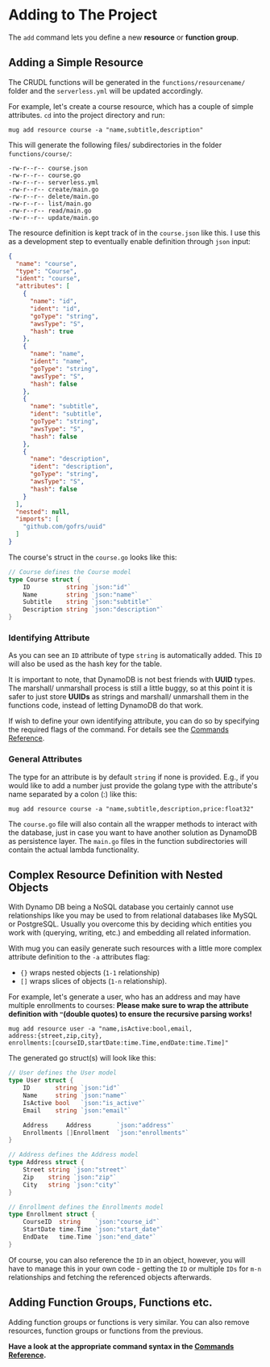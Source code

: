 # Adding to The Project

The `add` command lets you define a new **resource** or **function group**. 

## Adding a Simple Resource

The CRUDL functions will be generated in the `functions/resourcename/` folder and the `serverless.yml` will be updated accordingly.

For example, let's create a course resource, which has a couple of simple attributes. `cd` into the project directory and run:
```
mug add resource course -a "name,subtitle,description"
```

This will generate the following files/ subdirectories in the folder `functions/course/`:
```
-rw-r--r-- course.json
-rw-r--r-- course.go
-rw-r--r-- serverless.yml
-rw-r--r-- create/main.go
-rw-r--r-- delete/main.go
-rw-r--r-- list/main.go
-rw-r--r-- read/main.go
-rw-r--r-- update/main.go
```

The resource definition is kept track of in the `course.json` like this. I use this as a development step to eventually enable definition through `json` input:

```json
{
  "name": "course",
  "type": "Course",
  "ident": "course",
  "attributes": [
    {
      "name": "id",
      "ident": "id",
      "goType": "string",
      "awsType": "S",
      "hash": true
    },
    {
      "name": "name",
      "ident": "name",
      "goType": "string",
      "awsType": "S",
      "hash": false
    },
    {
      "name": "subtitle",
      "ident": "subtitle",
      "goType": "string",
      "awsType": "S",
      "hash": false
    },
    {
      "name": "description",
      "ident": "description",
      "goType": "string",
      "awsType": "S",
      "hash": false
    }
  ],
  "nested": null,
  "imports": [
    "github.com/gofrs/uuid"
  ]
}
```
The course's struct in the `course.go` looks like this:
```go
// Course defines the Course model
type Course struct {
	ID          string `json:"id"`
	Name        string `json:"name"`
	Subtitle    string `json:"subtitle"`
	Description string `json:"description"`
}
```

### Identifying Attribute

As you can see an `ID` attribute of type `string` is automatically added. This `ID` will also be used as the hash key for the table.

It is important to note, that DynamoDB is not best friends with **UUID** types. The marshall/ unmarshall process is still a little buggy, so at this point it is safer to just store **UUIDs** as strings and marshall/ unmarshall them in the functions code, instead of letting DynamoDB do that work.

If wish to define your own identifying attribute, you can do so by specifying the required flags of the command. For details see the [Commands Reference](/commands/).

### General Attributes

The type for an attribute is by default `string` if none is provided. E.g., if you would like to add a number just provide the golang type with the attribute's name separated by a colon (:) like this:
```
mug add resource course -a "name,subtitle,description,price:float32"
```
The `course.go` file will also contain all the wrapper methods to interact with the database, just in case you want to have another solution as DynamoDB as persistence layer. The `main.go` files in the function subdirectories will contain the actual lambda functionality.

## Complex Resource Definition with Nested Objects

With Dynamo DB being a NoSQL database you certainly cannot use relationships like you may be used to from relational databases like MySQL or PostgreSQL. Usually you overcome this by deciding which entities you work with (querying, writing, etc.) and embedding all related information. 

With mug you can easily generate such resources with a little more complex attribute definition to the `-a` attributes flag:

* `{}` wraps nested objects (`1-1` relationship)
* `[]` wraps slices of objects (`1-n` relationship).

For example, let's generate a user, who has an address and may have multiple enrollments to courses: **Please make sure to wrap the attribute definition with `"`(double quotes) to ensure the recursive parsing works!** 

```
mug add resource user -a "name,isActive:bool,email,
address:{street,zip,city},
enrollments:[courseID,startDate:time.Time,endDate:time.Time]"
```

The generated go struct(s) will look like this:
```go
// User defines the User model
type User struct {
	ID       string `json:"id"`
	Name     string `json:"name"`
	IsActive bool   `json:"is_active"`
	Email    string `json:"email"`

	Address     Address       `json:"address"`
	Enrollments []Enrollment  `json:"enrollments"`
}

// Address defines the Address model
type Address struct {
	Street string `json:"street"`
	Zip    string `json:"zip"`
	City   string `json:"city"`
}

// Enrollment defines the Enrollments model
type Enrollment struct {
	CourseID  string    `json:"course_id"`
	StartDate time.Time `json:"start_date"`
	EndDate   time.Time `json:"end_date"`
}
```

Of course, you can also reference the `ID` in an object, however, you will have to manage this in your own code - getting the `ID` or multiple `IDs` for `m-n` relationships and fetching the referenced objects afterwards.

## Adding Function Groups, Functions etc.

Adding function groups or functions is very similar. You can also remove resources, function groups or functions from the previous.

**Have a look at the appropriate command syntax in the [Commands Reference](/commands/).**

